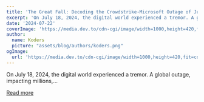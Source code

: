 ```yaml
---
title: 'The Great Fall: Decoding the Crowdstrike-Microsoft Outage of July 2024'
excerpt: 'On July 18, 2024, the digital world experienced a tremor. A global outage, impacting millions,...'
date: '2024-07-22'
coverImage: 'https://media.dev.to/cdn-cgi/image/width=1000,height=420,fit=cover,gravity=auto,format=auto/https%3A%2F%2Fdev-to-uploads.s3.amazonaws.com%2Fuploads%2Farticles%2F40bwvsdrqanlhmbwv6d0.png'
author:
  name: Koders
  picture: "assets/blog/authors/koders.png"
ogImage:
  url: 'https://media.dev.to/cdn-cgi/image/width=1000,height=420,fit=cover,gravity=auto,format=auto/https%3A%2F%2Fdev-to-uploads.s3.amazonaws.com%2Fuploads%2Farticles%2F40bwvsdrqanlhmbwv6d0.png'
---
```


On July 18, 2024, the digital world experienced a tremor. A global outage, impacting millions,...

[Read more](https://dev.to/shishsingh/the-great-fall-decoding-the-crowdstrike-microsoft-outage-of-july-2024-19bo)
